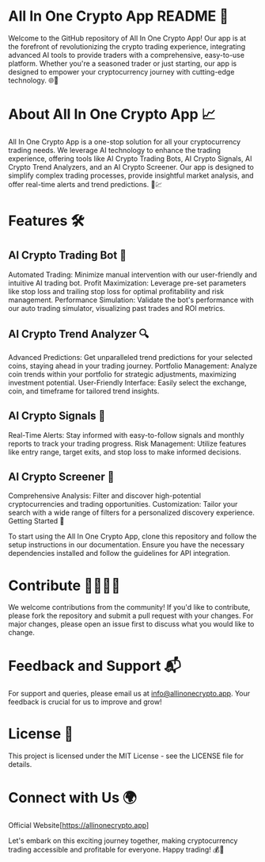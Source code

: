All In One Crypto App README 🚀
==
Welcome to the GitHub repository of All In One Crypto App! Our app is at the forefront of revolutionizing the crypto trading experience, integrating advanced AI tools to provide traders with a comprehensive, easy-to-use platform. Whether you're a seasoned trader or just starting, our app is designed to empower your cryptocurrency journey with cutting-edge technology. 🌐💼

About All In One Crypto App 📈
==
All In One Crypto App is a one-stop solution for all your cryptocurrency trading needs. We leverage AI technology to enhance the trading experience, offering tools like AI Crypto Trading Bots, AI Crypto Signals, AI Crypto Trend Analyzers, and an AI Crypto Screener. Our app is designed to simplify complex trading processes, provide insightful market analysis, and offer real-time alerts and trend predictions. 🤖💹

Features 🛠️
==
AI Crypto Trading Bot 🤖
--
Automated Trading: Minimize manual intervention with our user-friendly and intuitive AI trading bot.
Profit Maximization: Leverage pre-set parameters like stop loss and trailing stop loss for optimal profitability and risk management.
Performance Simulation: Validate the bot's performance with our auto trading simulator, visualizing past trades and ROI metrics.

AI Crypto Trend Analyzer 🔍
--
Advanced Predictions: Get unparalleled trend predictions for your selected coins, staying ahead in your trading journey.
Portfolio Management: Analyze coin trends within your portfolio for strategic adjustments, maximizing investment potential.
User-Friendly Interface: Easily select the exchange, coin, and timeframe for tailored trend insights.

AI Crypto Signals 📡
--
Real-Time Alerts: Stay informed with easy-to-follow signals and monthly reports to track your trading progress.
Risk Management: Utilize features like entry range, target exits, and stop loss to make informed decisions.

AI Crypto Screener 🔎
--
Comprehensive Analysis: Filter and discover high-potential cryptocurrencies and trading opportunities.
Customization: Tailor your search with a wide range of filters for a personalized discovery experience.
Getting Started 🌟

To start using the All In One Crypto App, clone this repository and follow the setup instructions in our documentation. Ensure you have the necessary dependencies installed and follow the guidelines for API integration.

Contribute 👨‍💻👩‍💻
==
We welcome contributions from the community! If you'd like to contribute, please fork the repository and submit a pull request with your changes. For major changes, please open an issue first to discuss what you would like to change.

Feedback and Support 📬
==
For support and queries, please email us at info@allinonecrypto.app. Your feedback is crucial for us to improve and grow!

License 📜
==
This project is licensed under the MIT License - see the LICENSE file for details.

Connect with Us 🌍
==
Official Website[https://allinonecrypto.app]

Let's embark on this exciting journey together, making cryptocurrency trading accessible and profitable for everyone. Happy trading! 💰🎉
